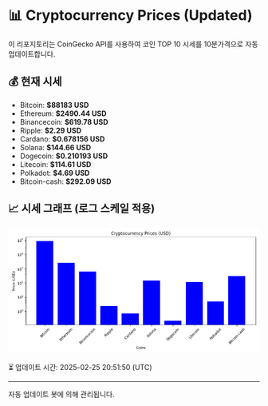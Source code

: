 
# 📊 Cryptocurrency Prices (Updated)

이 리포지토리는 CoinGecko API를 사용하여 코인 TOP 10 시세를 10분가격으로 자동 업데이트합니다.

## 💰 현재 시세
- Bitcoin: **$88183 USD**
- Ethereum: **$2490.44 USD**
- Binancecoin: **$619.78 USD**
- Ripple: **$2.29 USD**
- Cardano: **$0.678156 USD**
- Solana: **$144.66 USD**
- Dogecoin: **$0.210193 USD**
- Litecoin: **$114.61 USD**
- Polkadot: **$4.69 USD**
- Bitcoin-cash: **$292.09 USD**

## 📈 시세 그래프 (로그 스케일 적용)
![Crypto Prices](crypto_prices.png)

⏳ 업데이트 시간: 2025-02-25 20:51:50 (UTC)

---
자동 업데이트 봇에 의해 관리됩니다.
